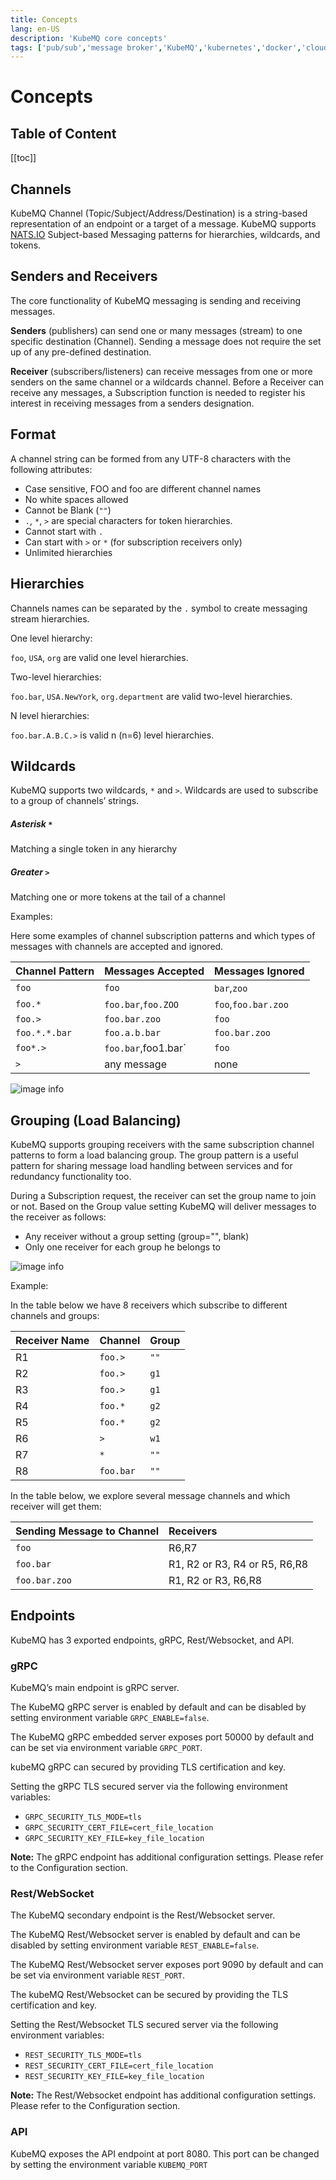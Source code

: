 ```yaml
---
title: Concepts
lang: en-US
description: 'KubeMQ core concepts'
tags: ['pub/sub','message broker','KubeMQ','kubernetes','docker','cloud native','message queue']
---
```

# Concepts
## Table of Content
[[toc]]

## Channels

KubeMQ Channel (Topic/Subject/Address/Destination) is a string-based representation of an endpoint or a target of a message.
KubeMQ supports [NATS.IO](https://nats.io/documentation/writing_applications/subjects/) Subject-based Messaging patterns for hierarchies, wildcards, and tokens.


## Senders and Receivers
The core functionality of KubeMQ messaging is sending and receiving messages.

**Senders** (publishers) can send one or many messages (stream) to one specific destination (Channel).
Sending a message does not require the set up of any pre-defined destination.

**Receiver** (subscribers/listeners) can receive messages from one or more senders on the same channel or a wildcards channel.
Before a Receiver can receive any messages, a Subscription function is needed to register his interest in receiving messages from a senders designation.


## Format
A channel string can be formed from any UTF-8 characters with the following attributes:
   - Case sensitive, FOO and foo are different channel names
   - No white spaces allowed
   - Cannot be Blank (`""`)
   - `.`, `*`, `>` are special characters for token hierarchies.
   - Cannot start with `.`
   - Can start with `>` or `*` (for subscription receivers only)
   - Unlimited hierarchies


## Hierarchies
Channels names can be separated by the `.` symbol to create messaging stream hierarchies.

One level hierarchy:

`foo`, `USA`, `org` are valid one level hierarchies.

Two-level hierarchies:

`foo.bar`, `USA.NewYork`, `org.department` are valid two-level hierarchies.

N level hierarchies:

`foo.bar.A.B.C.>` is valid n (n=6) level hierarchies.

## Wildcards
KubeMQ supports two wildcards, `*` and `>`. Wildcards are used to subscribe to a group of channels’ strings.

##### Asterisk `*`
Matching a single token in any hierarchy

##### Greater `>`
Matching one or more tokens at the tail of a channel

Examples:

Here some examples of channel subscription patterns and which types of messages with channels are accepted and ignored.

| Channel Pattern | Messages Accepted   | Messages Ignored    |
|:----------------|:--------------------|:--------------------|
| `foo`           | `foo`               | `bar`,`zoo`         |
| `foo.*`         | `foo.bar`,`foo.ZOO` | `foo`,`foo.bar.zoo` |
| `foo.>`         | `foo.bar.zoo`       | `foo`               |
| `foo.*.*.bar`   | `foo.a.b.bar`       | `foo.bar.zoo`       |
| `foo*.>`        | `foo.bar`,foo1.bar` | `foo`               |
| `>`             | any message         | none                |


![image info](./images/channels.png)


## Grouping (Load Balancing)

KubeMQ supports grouping receivers with the same subscription channel patterns to form a load balancing group. The group pattern is a useful pattern for sharing message load handling between services and for redundancy functionality too.

During a Subscription request, the receiver can set the group name to join or not. Based on the Group value setting KubeMQ will deliver messages to the receiver as follows:
- Any receiver without a group setting (group="", blank)
- Only one receiver for each group he belongs to


![image info](./images/grouping.png)


Example:

In the table below we have 8 receivers which subscribe to different channels and groups:

| Receiver Name | Channel   | Group |
|:--------------|:----------|:------|
| R1            | `foo.>`   | `""`  |
| R2            | `foo.>`   | `g1`  |
| R3            | `foo.>`   | `g1`  |
| R4            | `foo.*`   | `g2`  |
| R5            | `foo.*`   | `g2`  |
| R6            | `>`       | `w1`  |
| R7            | `*`       | `""`  |
| R8            | `foo.bar` | `""`  |

In the table below, we explore several message channels and which receiver will get them:

| Sending Message to Channel | Receivers|
|:---------------------------|:---------|
| `foo`                      | R6,R7|
| `foo.bar`                  |R1, R2 or R3, R4 or R5, R6,R8|
| `foo.bar.zoo`               |R1, R2 or R3, R6,R8|


## Endpoints
KubeMQ has 3 exported endpoints, gRPC, Rest/Websocket, and API.

### gRPC
KubeMQ’s main endpoint is gRPC server.

The KubeMQ gRPC server is enabled by default and can be disabled by setting environment variable `GRPC_ENABLE=false`.

The KubeMQ gRPC embedded server exposes port 50000 by default and can be set via environment variable `GRPC_PORT`.

kubeMQ gRPC can secured by providing TLS certification and key.

Setting the gRPC TLS secured server via the following environment variables:

 - `GRPC_SECURITY_TLS_MODE=tls`
 - `GRPC_SECURITY_CERT_FILE=cert_file_location`
 - `GRPC_SECURITY_KEY_FILE=key_file_location`

**Note:** The gRPC endpoint has additional configuration settings. Please refer to the Configuration section.

### Rest/WebSocket

The KubeMQ secondary endpoint is the Rest/Websocket server.

The KubeMQ Rest/Websocket server is enabled by default and can be disabled by setting environment variable `REST_ENABLE=false`.

The KubeMQ Rest/Websocket server exposes port 9090 by default and can be set via environment variable `REST_PORT`.

The kubeMQ Rest/Websocket can be secured by providing the TLS certification and key.

Setting the Rest/Websocket TLS secured server via the following environment variables:

 - `REST_SECURITY_TLS_MODE=tls`
 - `REST_SECURITY_CERT_FILE=cert_file_location`
 - `REST_SECURITY_KEY_FILE=key_file_location`

**Note:** The Rest/Websocket endpoint has additional configuration settings. Please refer to the Configuration section.

### API

KubeMQ exposes the API endpoint at port 8080. This port can be changed by setting the environment variable `KUBEMQ_PORT`


